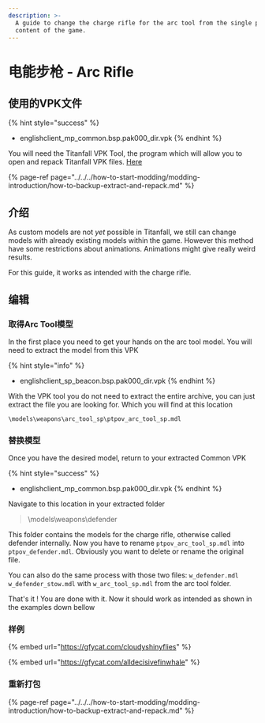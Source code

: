 ```yaml
---
description: >-
  A guide to change the charge rifle for the arc tool from the single player
  content of the game.
---
```


# 电能步枪 - Arc Rifle

## 使用的VPK文件

{% hint style="success" %}
* englishclient\_mp\_common.bsp.pak000\_dir.vpk
{% endhint %}

You will need the Titanfall VPK Tool, the program which will allow you to open and repack Titanfall VPK files. [Here](https://noskill.gitbook.io/titanfall2/how-to-start-modding/modding-tools)

{% page-ref page="../../../how-to-start-modding/modding-introduction/how-to-backup-extract-and-repack.md" %}

## 介绍

As custom models are not _yet_ possible in Titanfall, we still can change models with already existing models within the game. However this method have some restrictions about animations. Animations might give really weird results.

For this guide, it works as intended with the charge rifle.

## 编辑

### 取得Arc Tool模型

In the first place you need to get your hands on the arc tool model. You will need to extract the model from this VPK

{% hint style="info" %}
* englishclient\_sp\_beacon.bsp.pak000\_dir.vpk
{% endhint %}

With the VPK tool you do not need to extract the entire archive, you can just extract the file you are looking for. Which you will find at this location

```text
\models\weapons\arc_tool_sp\ptpov_arc_tool_sp.mdl
```

### 替换模型

Once you have the desired model, return to your extracted Common VPK

{% hint style="success" %}
* englishclient\_mp\_common.bsp.pak000\_dir.vpk
{% endhint %}

Navigate to this location in your extracted folder

> \models\weapons\defender

This folder contains the models for the charge rifle, otherwise called defender internally. Now you have to rename `ptpov_arc_tool_sp.mdl` into `ptpov_defender.mdl`. Obviously you want to delete or rename the original file.

You can also do the same process with those two files: `w_defender.mdl` `w_defender_stow.mdl` with `w_arc_tool_sp.mdl` from the arc tool folder.

That's it ! You are done with it. Now it should work as intended as shown in the examples down bellow

### 样例

{% embed url="https://gfycat.com/cloudyshinyflies" %}

{% embed url="https://gfycat.com/alldecisivefinwhale" %}

### 重新打包

{% page-ref page="../../../how-to-start-modding/modding-introduction/how-to-backup-extract-and-repack.md" %}


